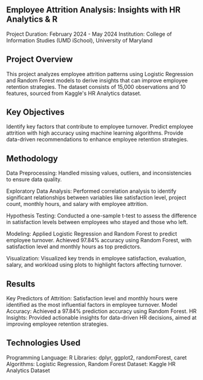 ## Employee Attrition Analysis: Insights with HR Analytics & R ##

Project Duration: February 2024 - May 2024
Institution: College of Information Studies (UMD iSchool), University of Maryland

## Project Overview ##
This project analyzes employee attrition patterns using Logistic Regression and Random Forest models to derive insights that can improve employee retention strategies. The dataset consists of 15,000 observations and 10 features, sourced from Kaggle's HR Analytics dataset.

## Key Objectives ##
Identify key factors that contribute to employee turnover.
Predict employee attrition with high accuracy using machine learning algorithms.
Provide data-driven recommendations to enhance employee retention strategies.


## Methodology ##
Data Preprocessing: Handled missing values, outliers, and inconsistencies to ensure data quality.

Exploratory Data Analysis: Performed correlation analysis to identify significant relationships between variables like satisfaction level, project count, monthly hours, and salary with employee attrition.

Hypothesis Testing: Conducted a one-sample t-test to assess the difference in satisfaction levels between employees who stayed and those who left.

Modeling: Applied Logistic Regression and Random Forest to predict employee turnover. Achieved 97.84% accuracy using Random Forest, with satisfaction level and monthly hours as top predictors.

Visualization: Visualized key trends in employee satisfaction, evaluation, salary, and workload using plots to highlight factors affecting turnover.

## Results ##
Key Predictors of Attrition: Satisfaction level and monthly hours were identified as the most influential factors in employee turnover.
Model Accuracy: Achieved a 97.84% prediction accuracy using Random Forest.
HR Insights: Provided actionable insights for data-driven HR decisions, aimed at improving employee retention strategies.

## Technologies Used ##
Programming Language: R
Libraries: dplyr, ggplot2, randomForest, caret
Algorithms: Logistic Regression, Random Forest
Dataset: Kaggle HR Analytics Dataset
